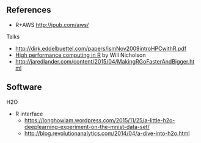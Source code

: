 ## References

* R+AWS http://ipub.com/aws/

Talks

* http://dirk.eddelbuettel.com/papers/ismNov2009introHPCwithR.pdf
* [High performance computing in R](https://rpubs.com/wbnicholson/32755) by Will Nicholson
* http://jaredlander.com/content/2015/04/MakingRGoFasterAndBigger.html

## Software 

H2O

* R interface
    * https://longhowlam.wordpress.com/2015/11/25/a-little-h2o-deeplearning-experiment-on-the-mnist-data-set/
    * http://blog.revolutionanalytics.com/2014/04/a-dive-into-h2o.html

